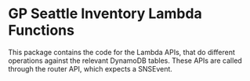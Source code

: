 # GP Seattle Inventory Lambda Functions

This package contains the code for the Lambda APIs, that do different operations against the
relevant DynamoDB tables. These APIs are called through the router API, which expects a SNSEvent.